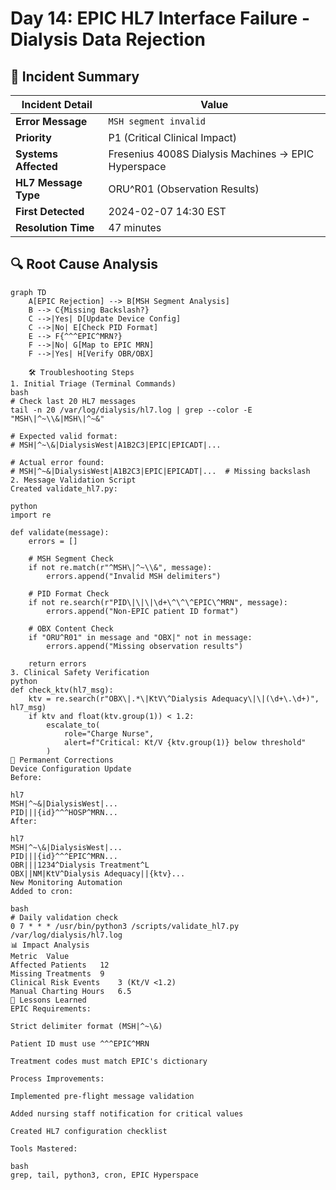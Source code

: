 # Day 14: EPIC HL7 Interface Failure - Dialysis Data Rejection

## 🚨 Incident Summary
| Incident Detail | Value |
|-----------------|-------|
| **Error Message** | `MSH segment invalid` |
| **Priority** | P1 (Critical Clinical Impact) |
| **Systems Affected** | Fresenius 4008S Dialysis Machines → EPIC Hyperspace |
| **HL7 Message Type** | ORU^R01 (Observation Results) |
| **First Detected** | 2024-02-07 14:30 EST |
| **Resolution Time** | 47 minutes |

## 🔍 Root Cause Analysis
```mermaid
graph TD
    A[EPIC Rejection] --> B[MSH Segment Analysis]
    B --> C{Missing Backslash?}
    C -->|Yes| D[Update Device Config]
    C -->|No| E[Check PID Format]
    E --> F{^^^EPIC^MRN?}
    F -->|No| G[Map to EPIC MRN]
    F -->|Yes| H[Verify OBR/OBX]

    🛠️ Troubleshooting Steps
1. Initial Triage (Terminal Commands)
bash
# Check last 20 HL7 messages
tail -n 20 /var/log/dialysis/hl7.log | grep --color -E "MSH\|^~\\&|MSH\|^~&"

# Expected valid format:
# MSH|^~\&|DialysisWest|A1B2C3|EPIC|EPICADT|...

# Actual error found:
# MSH|^~&|DialysisWest|A1B2C3|EPIC|EPICADT|...  # Missing backslash
2. Message Validation Script
Created validate_hl7.py:

python
import re

def validate(message):
    errors = []
    
    # MSH Segment Check
    if not re.match(r"^MSH\|^~\\&", message):
        errors.append("Invalid MSH delimiters")
    
    # PID Format Check
    if not re.search(r"PID\|\|\|\d+\^\^\^EPIC\^MRN", message):
        errors.append("Non-EPIC patient ID format")
    
    # OBX Content Check
    if "ORU^R01" in message and "OBX|" not in message:
        errors.append("Missing observation results")
    
    return errors
3. Clinical Safety Verification
python
def check_ktv(hl7_msg):
    ktv = re.search(r"OBX\|.*\|KtV\^Dialysis Adequacy\|\|(\d+\.\d+)", hl7_msg)
    if ktv and float(ktv.group(1)) < 1.2:
        escalate_to(
            role="Charge Nurse",
            alert=f"Critical: Kt/V {ktv.group(1)} below threshold"
        )
📝 Permanent Corrections
Device Configuration Update
Before:

hl7
MSH|^~&|DialysisWest|...
PID|||{id}^^^HOSP^MRN...
After:

hl7
MSH|^~\&|DialysisWest|...
PID|||{id}^^^EPIC^MRN...
OBR|||1234^Dialysis Treatment^L
OBX||NM|KtV^Dialysis Adequacy||{ktv}...
New Monitoring Automation
Added to cron:

bash
# Daily validation check
0 7 * * * /usr/bin/python3 /scripts/validate_hl7.py /var/log/dialysis/hl7.log
📊 Impact Analysis
Metric	Value
Affected Patients	12
Missing Treatments	9
Clinical Risk Events	3 (Kt/V <1.2)
Manual Charting Hours	6.5
📌 Lessons Learned
EPIC Requirements:

Strict delimiter format (MSH|^~\&)

Patient ID must use ^^^EPIC^MRN

Treatment codes must match EPIC's dictionary

Process Improvements:

Implemented pre-flight message validation

Added nursing staff notification for critical values

Created HL7 configuration checklist

Tools Mastered:

bash
grep, tail, python3, cron, EPIC Hyperspace

